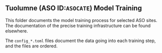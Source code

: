## Tuolumne (ASO ID:`ASOCATE`) Model Training

This folder documents the model training process for selected ASO sites. The documentation of the precise training infrastructure can be found elsewhere. 

The `config_*.toml` files document the data going into each training step, and the files are ordered. 


